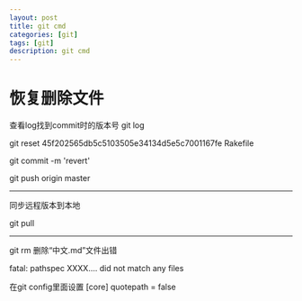 ```yaml
---
layout: post
title: git cmd
categories: [git]
tags: [git]
description: git cmd
---
```



<h1>恢复删除文件</h1>
<p>查看log找到commit时的版本号 git log </p>
<p>git reset 45f202565db5c5103505e34134d5e5c7001167fe Rakefile </p>
<p>git commit -m 'revert'</p>
<p>git push origin master</p>

----------------------------------------------------------------------------------

同步远程版本到本地

git pull

----------------------------------------------------------------------------------

git rm 删除“中文.md”文件出错

fatal: pathspec XXXX.... did not match any files

在git config里面设置
[core]
quotepath = false